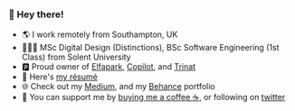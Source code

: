 ### :wave: Hey there!

- 🌎 I work remotely from Southampton, UK
- 👨🏻‍🎓 MSc Digital Design (Distinctions), BSc Software Engineering (1st Class) from Solent University
- 🅿️ Proud owner of [Elfapark](https://elfapark.com), [Copilot](https://copilotapp.dev), and [Trinat](https://trinat.lv)
- 📄 Here's [my résumé](https://linkedin.com/in/winniepukki)
- 🌐 Check out my [Medium](https://medium.com/@winniepukki), and my [Behance](https://www.behance.net/winniepukki) portfolio
- 🚀 You can support me by [buying me a coffee ☕](https://www.buymeacoffee.com/winniepukki), or following on [twitter](https://twitter.com/winniepukki)
